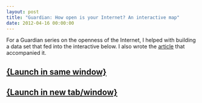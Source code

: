 ```yaml
---
layout: post
title: "Guardian: How open is your Internet? An interactive map"
date: 2012-04-16 00:00:00
---
```


For a Guardian series on the openness of the Internet, I helped with building a data set that fed into the interactive below. I also wrote the [article](http://www.guardian.co.uk/technology/datablog/2012/apr/16/internet-censorship-country-list) that accompanied it.
## <a href="http://www.guardian.co.uk/technology/datablog/interactive/2012/apr/16/web-filtering-censorship?width=1000&height=800&iframe=true" class="colorbox-load">{Launch in same window}</a>
## <a href="http://www.guardian.co.uk/technology/datablog/interactive/2012/apr/16/web-filtering-censorship" target="_blank">{Launch in new tab/window}</a>